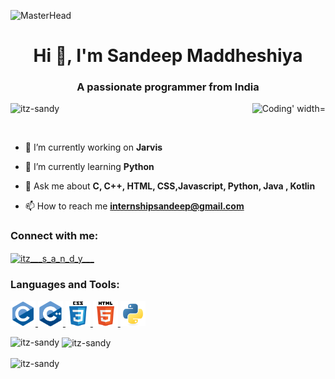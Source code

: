 ![MasterHead](https://img.freepik.com/free-vector/programmer-typographic-header-idea-coding-testing-writing-program-using-internet-different-software-website-development-optimization-isolated-vector-illustration_613284-970.jpg?w=1380&t=st=1662569563~exp=1662570163~hmac=834539b72f5808054708dbe8a5a70e7b3da97ff58444a963edb6adab9eccf48d)
<h1 align="center">Hi 👋, I'm Sandeep Maddheshiya</h1>
<h3 align="center">A passionate programmer from India</h3>
<img align="right" alt="Coding' width="400" src="https://imgs.search.brave.com/NKZJdeX1UsKNo7KD8uu4HgCwoaHJg5GrPlm8zLPD4mM/rs:fit:844:225:1/g:ce/aHR0cHM6Ly90c2Uy/Lm1tLmJpbmcubmV0/L3RoP2lkPU9JUC4z/MGZ1UGwzeDlLdk1C/MlpZVzBrN293SGFF/SyZwaWQ9QXBp">

<p align="left"> <img src="https://komarev.com/ghpvc/?username=itz-sandy&label=Profile%20views&color=0e75b6&style=flat" alt="itz-sandy" /> </p>

<p align="left"> <a href="https://twitter.com/" target="blank"><img src="https://img.shields.io/twitter/follow/?logo=twitter&style=for-the-badge" alt="" /></a> </p>

- 🔭 I’m currently working on **Jarvis**
- 🌱 I’m currently learning **Python**

- 💬 Ask me about **C, C++, HTML, CSS,Javascript, Python, Java , Kotlin**

- 📫 How to reach me **internshipsandeep@gmail.com**

<h3 align="left">Connect with me:</h3>
<p align="left">
<a href="https://instagram.com/itz___s_a_n_d_y___" target="blank"><img align="center" src="https://raw.githubusercontent.com/rahuldkjain/github-profile-readme-generator/master/src/images/icons/Social/instagram.svg" alt="itz___s_a_n_d_y___" height="30" width="40" /></a>
</p>

<h3 align="left">Languages and Tools:</h3>
<p align="left"> <a href="https://www.cprogramming.com/" target="_blank" rel="noreferrer"> <img src="https://raw.githubusercontent.com/devicons/devicon/master/icons/c/c-original.svg" alt="c" width="40" height="40"/> </a> <a href="https://www.w3schools.com/cpp/" target="_blank" rel="noreferrer"> <img src="https://raw.githubusercontent.com/devicons/devicon/master/icons/cplusplus/cplusplus-original.svg" alt="cplusplus" width="40" height="40"/> </a> <a href="https://www.w3schools.com/css/" target="_blank" rel="noreferrer"> <img src="https://raw.githubusercontent.com/devicons/devicon/master/icons/css3/css3-original-wordmark.svg" alt="css3" width="40" height="40"/> </a> <a href="https://www.w3.org/html/" target="_blank" rel="noreferrer"> <img src="https://raw.githubusercontent.com/devicons/devicon/master/icons/html5/html5-original-wordmark.svg" alt="html5" width="40" height="40"/> </a> <a href="https://www.python.org" target="_blank" rel="noreferrer"> <img src="https://raw.githubusercontent.com/devicons/devicon/master/icons/python/python-original.svg" alt="python" width="40" height="40"/> </a> </p>

<p><img align="left" src="https://github-readme-stats.vercel.app/api/top-langs?username=itz-sandy&show_icons=true&locale=en&layout=compact" alt="itz-sandy" /></p>

<p>&nbsp;<img align="center" src="https://github-readme-stats.vercel.app/api?username=itz-sandy&show_icons=true&locale=en" alt="itz-sandy" /></p>

<p><img align="center" src="https://github-readme-streak-stats.herokuapp.com/?user=itz-sandy&" alt="itz-sandy" /></p>
